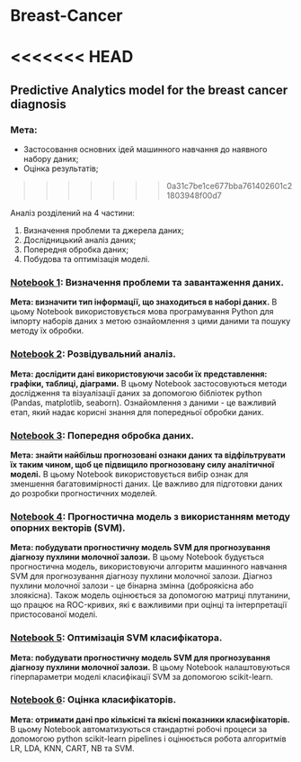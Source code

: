 # Breast-Cancer
<<<<<<< HEAD
=======
## Predictive Analytics model for the breast cancer diagnosis
### Мета:
* Застосовання основних ідей машинного навчання до наявного набору даних;
* Оцінка результатів;
>>>>>>> 0a31c7be1ce677bba761402601c21803948f00d7

Аналіз розділений на 4 частини:
1. Визначення проблеми та джерела даних;
2. Дослідницький аналіз даних;
3. Попередня обробка даних;
4. Побудова та оптимізація моделі.

### [Notebook 1](https://github.com/YehorDiachenko/Breast-Cancer/blob/master/1%20Problem%20Identification.ipynb): Визначення проблеми та завантаження даних.
**Мета: визначити тип інформації, що знаходиться в наборі даних.**
В цьому Notebook використовується мова програмування Python для імпорту наборів даних з метою ознайомлення з цими даними та пошуку методу їх обробки.
### [Notebook 2](https://github.com/YehorDiachenko/Breast-Cancer/blob/master/2%20Exploratory%20Data%20Analysis.ipynb): Розвідувальний аналіз.
**Мета: дослідити дані використовуючи засоби їх представлення: графіки, таблиці, діаграми.**
В цьому Notebook застосовуються методи дослідження та візуалізації даних за допомогою бібліотек python (Pandas, matplotlib, seaborn). Ознайомлення з даними - це важливий етап, який надає корисні знання для попередньої обробки даних.
### [Notebook 3](https://github.com/YehorDiachenko/Breast-Cancer/blob/master/3%20Data%20Preprocessing.ipynb): Попередня обробка даних.
**Мета: знайти найбільш прогнозовані ознаки даних та відфільтрувати їх таким чином, щоб це підвищило прогнозовану силу аналітичної моделі.**
В цьому Notebook використовується вибір ознак для зменшення багатовимірності даних. Це важливо для підготовки даних до розробки прогностичних моделей.
### [Notebook 4](https://github.com/YehorDiachenko/Breast-Cancer/blob/master/4%20Predictive%20Model%20Using%20SVM.ipynb): Прогностична модель з використанням методу опорних векторів (SVM).
**Мета: побудувати прогностичну модель SVM для прогнозування діагнозу пухлини молочної залози.**
В цьому Notebook будується прогностична модель, використовуючи алгоритм машинного навчання SVM для прогнозування діагнозу пухлини молочної залози. Діагноз пухлини молочної залози - це бінарна змінна (доброякісна або злоякісна). Також модель оцінюється за допомогою матриці плутанини, що працює на ROC-кривих, які є важливими при оцінці та інтерпретації пристосованої моделі.
### [Notebook 5](https://github.com/YehorDiachenko/Breast-Cancer/blob/master/5%20Optimizing%20SVM%20Classifier.ipynb): Оптимізація SVM класифікатора.
**Мета: побудувати прогностичну модель SVM для прогнозування діагнозу пухлини молочної залози.**
В цьому Notebook налаштовуються гіперпараметри моделі класифікації SVM за допомогою scikit-learn.
### [Notebook 6](https://github.com/YehorDiachenko/Breast-Cancer/blob/master/6%20Comparison%20Between%20Different%20Classifiers.ipynb): Оцінка класифікаторів.
**Мета: отримати дані про кількісні та якісні показники класифікаторів.**
В цьому Notebook автоматизуються стандартні робочі процеси за допомогою python scikit-learn pipelines і оцінюється робота алгоритмів LR, LDA, KNN, CART, NB та SVM.